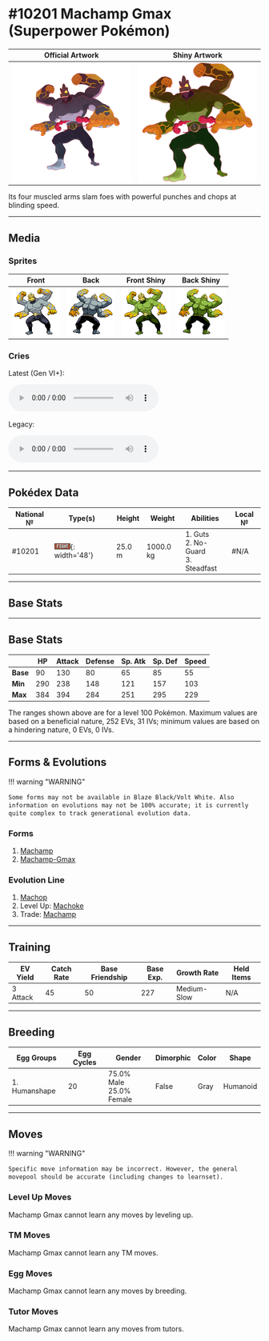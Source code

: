 # #10201 Machamp Gmax (Superpower Pokémon)

| Official Artwork | Shiny Artwork |
| --- | --- |
| ![Official Artwork](../assets/sprites/machamp-gmax/official_artwork.png) | ![Shiny Artwork](../assets/sprites/machamp-gmax/official_artwork_shiny.png) |

Its four muscled arms slam foes with powerful punches and chops at blinding speed.

---

## Media

### Sprites

| Front | Back | Front Shiny | Back Shiny |
| --- | --- | --- | --- |
| ![Front](../assets/sprites/machamp-gmax/front.png) | ![Back](../assets/sprites/machamp-gmax/back.png) | ![Front Shiny](../assets/sprites/machamp-gmax/front_shiny.png) | ![Back Shiny](../assets/sprites/machamp-gmax/back_shiny.png) |

### Cries

Latest (Gen VI+):
<p><audio controls>
  <source src='../assets/cries/10201/latest.ogg' type='audio/ogg'>
  Your browser does not support the audio element.
</audio></p>

Legacy:
<p><audio controls>
  <source src='../assets/cries/10201/legacy.ogg' type='audio/ogg'>
  Your browser does not support the audio element.
</audio></p>

---

## Pokédex Data

| National № | Type(s) | Height | Weight | Abilities | Local № |
|------------|---------|--------|--------|-----------|---------|
| #10201 | ![fighting](../assets/types/fighting.png){: width='48'} | 25.0 m | 1000.0 kg | 1. Guts<br>2. No-Guard<br>3. Steadfast | #N/A |

---

## Base Stats
---

## Base Stats
|   | HP | Attack | Defense | Sp. Atk | Sp. Def | Speed |
|---|----|--------|---------|---------|---------|-------|
| **Base** | 90 | 130 | 80 | 65 | 85 | 55 |
| **Min** | 290 | 238 | 148 | 121 | 157 | 103 |
| **Max** | 384 | 394 | 284 | 251 | 295 | 229 |

The ranges shown above are for a level 100 Pokémon. Maximum values are based on a beneficial nature, 252 EVs, 31 IVs; minimum values are based on a hindering nature, 0 EVs, 0 IVs.

---

## Forms & Evolutions

!!! warning "WARNING"

    Some forms may not be available in Blaze Black/Volt White. Also information on evolutions may not be 100% accurate; it is currently quite complex to track generational evolution data.

### Forms

1. [Machamp](machamp.md/)
2. [Machamp-Gmax](machamp-gmax.md/)

### Evolution Line

1. [Machop](machop.md/)
1. Level Up: [Machoke](machoke.md/)
1. Trade: [Machamp](machamp.md/)

---

## Training

| EV Yield | Catch Rate | Base Friendship | Base Exp. | Growth Rate | Held Items |
|----------|------------|-----------------|-----------|-------------|------------|
| 3 Attack | 45 | 50 | 227 | Medium-Slow | N/A |

---

## Breeding

| Egg Groups | Egg Cycles | Gender | Dimorphic | Color | Shape |
|------------|------------|--------|-----------|-------|-------|
| 1. Humanshape | 20 | 75.0% Male<br>25.0% Female | False | Gray | Humanoid |

---

## Moves

!!! warning "WARNING"

    Specific move information may be incorrect. However, the general movepool should be accurate (including changes to learnset).

### Level Up Moves

Machamp Gmax cannot learn any moves by leveling up.
### TM Moves

Machamp Gmax cannot learn any TM moves.
### Egg Moves

Machamp Gmax cannot learn any moves by breeding.
### Tutor Moves

Machamp Gmax cannot learn any moves from tutors.
